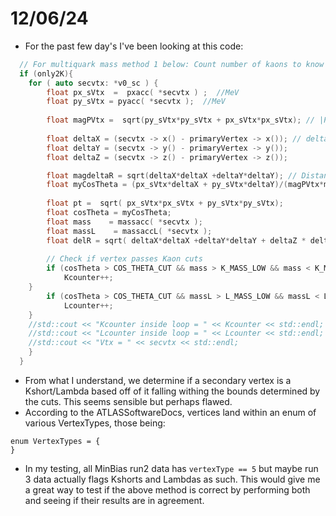 # 12/06/24
- For the past few day's I've been looking at this code:
```C++
  // For multiquark mass method 1 below: Count number of kaons to know when there are only 2 
  if (only2K){
    for ( auto secvtx: *v0_sc ) {
        float px_sVtx  =  pxacc( *secvtx ) ;  //MeV
        float py_sVtx = pyacc( *secvtx );  //MeV
        
        float magPVtx =  sqrt(py_sVtx*py_sVtx + px_sVtx*px_sVtx); // |Pvertex| = sqrt(px^2 + py^2)
        
        float deltaX = (secvtx -> x() - primaryVertex -> x()); // deltaX = x_sv - x_pv
        float deltaY = (secvtx -> y() - primaryVertex -> y());
        float deltaZ = (secvtx -> z() - primaryVertex -> z());

        float magdeltaR = sqrt(deltaX*deltaX +deltaY*deltaY); // Distance |R| = sqrt(deltaX^2 + deltaY^2)      
        float myCosTheta = (px_sVtx*deltaX + py_sVtx*deltaY)/(magPVtx*magdeltaR); // From dot product
        
        float pt =  sqrt( px_sVtx*px_sVtx + py_sVtx*py_sVtx); 
        float cosTheta = myCosTheta;
        float mass    = massacc( *secvtx );
        float massL    = massaccL( *secvtx );
        float delR = sqrt( deltaX*deltaX +deltaY*deltaY + deltaZ * deltaZ ); // 3D distance
        
        // Check if vertex passes Kaon cuts
        if (cosTheta > COS_THETA_CUT && mass > K_MASS_LOW && mass < K_MASS_HIGH && massL > L_MASS_LOW2 && delR > K_3D_DIST && pt > K_PT){ 
            Kcounter++;
	}
        if (cosTheta > COS_THETA_CUT && massL > L_MASS_LOW && massL < L_MASS_HIGH && mass > K_MASS_LOW2 && mass < K_MASS_HIGH2 && delR > L_3D_DIST && pt > L_PT){
            Lcounter++;
	}
	//std::cout << "Kcounter inside loop = " << Kcounter << std::endl;
	//std::cout << "Lcounter inside loop = " << Lcounter << std::endl;
	//std::cout << "Vtx = " << secvtx << std::endl;
    }
  }
```

- From what I understand, we determine if a secondary vertex is a Kshort/Lambda
based off of it falling withing the bounds determined by the cuts. This seems
sensible but perhaps flawed. 
- According to the ATLASSoftwareDocs, vertices land within an enum of various
VertexTypes, those being:
```
enum VertexTypes = {
}
```

- In my testing, all MinBias run2 data has `vertexType == 5` but maybe run 3
data actually flags Kshorts and Lambdas as such. This would give me a great way
to test if the above method is correct by performing both and seeing if their
results are in agreement.
